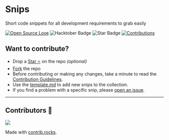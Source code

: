 # Snips
Short code snippets for all development requirements to grab easily 

[![Open Source Love](https://firstcontributions.github.io/open-source-badges/badges/open-source-v1/open-source.svg)](https://github.com/rahulrk-dev/snips)
<img src="https://img.shields.io/badge/HacktoberFest-2023-blueviolet" alt="Hacktober Badge"/>
<img src="https://img.shields.io/static/v1?label=%E2%AD%90&message=If%20Useful&style=style=flat&color=BC4E99" alt="Star Badge"/>
<a href="https://github.com/rahulrk-dev"><img src="https://img.shields.io/badge/Contributions-welcome-green.svg?style=flat&logo=github" alt="Contributions" /></a>

## Want to contribute?
- Drop a [Star ⭐](https://github.com/rahulrk-dev/snips#) on the repo  _(optional)_
- [Fork](https://github.com/rahulrk-dev/snips/fork) the repo
- Before contributing or making any changes, take a minute to read the [Contribution Guidelines](https://github.com/rahulrk-dev/snips/blob/main/CONTRIBUTING.md).
- Use the [template.md](/template.md) to add new snips to the collection.
- If you find a problem with a specific snip, please [open an issue](https://github.com/rahulrk-dev/snips/issues/new).

---

## Contributors 🌟
<a href="https://github.com/rahulrk-dev/snips/graphs/contributors">
  <img src="https://contrib.rocks/image?repo=rahulrk-dev/snips" />
</a>

Made with [contrib.rocks](https://contrib.rocks).

